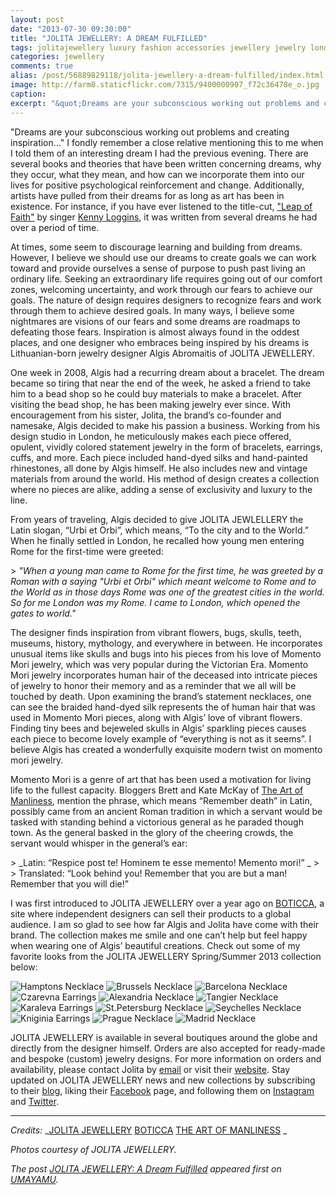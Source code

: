 ```yaml
---
layout: post
date: "2013-07-30 09:30:00"
title: "JOLITA JEWELLERY: A DREAM FULFILLED"
tags: jolitajewellery luxury fashion accessories jewellery jewelry london england lithuania artisan craftsmanship heritage tradition culture
categories: jewellery
comments: true
alias: /post/56889829118/jolita-jewellery-a-dream-fulfilled/index.html
image: http://farm8.staticflickr.com/7315/9400000907_f72c36478e_o.jpg
caption:
excerpt: "&quot;Dreams are your subconscious working out problems and creating inspiration…&quot; I fondly remember a close relative mentioning this to me when I told them of an interesting dream I had the previous evening. There are several books and theories that have been written concerning dreams, why they occur, what they mean, and how can we incorporate them into our lives for positive psychological reinforcement and change. Additionally, artists have pulled from their dreams for as long as art has been in existence."
---
```

"Dreams are your subconscious working out problems and creating inspiration…" I fondly remember a close relative mentioning this to me when I told them of an interesting dream I had the previous evening. There are several books and theories that have been written concerning dreams, why they occur, what they mean, and how can we incorporate them into our lives for positive psychological reinforcement and change. Additionally, artists have pulled from their dreams for as long as art has been in existence. For instance, if you have ever listened to the title-cut, ["Leap of Faith"][2] by singer [Kenny Loggins][3], it was written from several dreams he had over a period of time.

At times, some seem to discourage learning and building from dreams. However, I believe we should use our dreams to create goals we can work toward and provide ourselves a sense of purpose to push past living an ordinary life. Seeking an extraordinary life requires going out of our comfort zones, welcoming uncertainty, and work through our fears to achieve our goals. The nature of design requires designers to recognize fears and work through them to achieve desired goals. In many ways, I believe some nightmares are visions of our fears and some dreams are roadmaps to defeating those fears. Inspiration is almost always found in the oddest places, and one designer who embraces being inspired by his dreams is Lithuanian-born jewelry designer Algis Abromaitis of JOLITA JEWELLERY.

One week in 2008, Algis had a recurring dream about a bracelet. The dream became so tiring that near the end of the week, he asked a friend to take him to a bead shop so he could buy materials to make a bracelet. After visiting the bead shop, he has been making jewelry ever since. With encouragement from his sister, Jolita, the brand’s co-founder and namesake, Algis decided to make his passion a business. Working from his design studio in London, he meticulously makes each piece offered, opulent, vividly colored statement jewelry in the form of bracelets, earrings, cuffs, and more. Each piece included hand-dyed silks and hand-painted rhinestones, all done by Algis himself. He also includes new and vintage materials from around the world. His method of design creates a collection where no pieces are alike, adding a sense of exclusivity and luxury to the line.

From years of traveling, Algis decided to give JOLITA JEWLELLERY the Latin slogan, “Urbi et Orbi”, which means, “To the city and to the World.” When he finally settled in London, he recalled how young men entering Rome for the first-time were greeted:

&gt; _"When a young man came to Rome for the first time, he was greeted by a Roman with a saying "Urbi et Orbi" which meant welcome to Rome and to the World as in those days Rome was one of the greatest cities in the world. So for me London was my Rome. I came to London, which opened the gates to world."_

The designer finds inspiration from vibrant flowers, bugs, skulls, teeth, museums, history, mythology, and everywhere in between. He incorporates unusual items like skulls and bugs into his pieces from his love of Momento Mori jewelry, which was very popular during the Victorian Era. Momento Mori jewelry incorporates human hair of the deceased into intricate pieces of jewelry to honor their memory and as a reminder that we all will be touched by death. Upon examining the brand’s statement necklaces, one can see the braided hand-dyed silk represents the of human hair that was used in Momento Mori pieces, along with Algis’ love of vibrant flowers. Finding tiny bees and bejeweled skulls in Algis’ sparkling pieces causes each piece to become lovely example of “everything is not as it seems”. I believe Algis has created a wonderfully exquisite modern twist on momento mori jewelry.

Momento Mori is a genre of art that has been used a motivation for living life to the fullest capacity. Bloggers Brett and Kate McKay of [The Art of Manliness][4], mention the phrase, which means “Remember death” in Latin, possibly came from an ancient Roman tradition in which a servant would be tasked with standing behind a victorious general as he paraded though town. As the general basked in the glory of the cheering crowds, the servant would whisper in the general’s ear:

&gt; _Latin: “Respice post te! Hominem te esse memento! Memento mori!” _
&gt;
&gt; Translated: “Look behind you! Remember that you are but a man! Remember that you will die!”

I was first introduced to JOLITA JEWELLERY over a year ago on [BOTICCA][5], a site where independent designers can sell their products to a global audience. I am so glad to see how far Algis and Jolita have come with their brand. The collection makes me smile and one can’t help but feel happy when wearing one of Algis’ beautiful creations. Check out some of my favorite looks from the JOLITA JEWELLERY Spring/Summer 2013 collection below:

![Hamptons Necklace][6] ![Brussels Necklace][7] ![Barcelona Necklace][8] ![Czarevna Earrings][9] ![Alexandria Necklace][10] ![Tangier Necklace][11] ![Karaleva Earrings][12] ![St.Petersburg Necklace][13] ![Seychelles Necklace][14] ![Kniginia Earrings][15] ![Prague Necklace][16] ![Madrid Necklace][17]

JOLITA JEWELLERY is available in several boutiques around the globe and directly from the designer himself. Orders are also accepted for ready-made and bespoke (custom) jewelry designs. For more information on orders and availability, please contact Jolita by [email][18] or visit their [website][19]. Stay updated on JOLITA JEWELLERY news and new collections by subscribing to their [blog][20], liking their [Facebook][21] page, and following them on [Instagram][22] and [Twitter][23].

* * *

_Credits:_
_[JOLITA JEWELLERY][24]
[BOTICCA][25]
[THE ART OF MANLINESS][26] _

_Photos courtesy of JOLITA JEWELLERY._

_The post [JOLITA JEWELLERY: A Dream Fulfilled][27] appeared first on [UMAYAMU][28]._

   [1]: {{page.image}}
   [2]: http://youtu.be/NEH6nLcQam0 (Leap of Faith on YouTube)
   [3]: http://www.kennyloggins.com/ (Kenny Loggins - Official Website)
   [4]: http://www.artofmanliness.com/2012/10/29/memento-mori-art/ (Momento Mori: Art to Help You Meditate on Death and Become a Better Man)
   [5]: https://boticca.com/jolitajewellery/ (BOTICCA)
   [6]: http://farm3.staticflickr.com/2850/9399989133_5696fe97b0_o.jpg
   [7]: http://farm3.staticflickr.com/2887/9399997069_191020546f_o.jpg
   [8]: http://farm3.staticflickr.com/2846/9402751326_4aaf72d5b9_o.jpg
   [9]: http://farm6.staticflickr.com/5443/9399990073_71bc8fa627_o.jpg
   [10]: http://farm3.staticflickr.com/2840/9402758154_4fddc3e028_o.jpg
   [11]: http://farm8.staticflickr.com/7422/9402759050_54d9638524_o.jpg
   [12]: http://farm8.staticflickr.com/7340/9400000053_40d1729e8b_o.jpg
   [13]: http://farm8.staticflickr.com/7316/9399992157_ed62d2592c_o.jpg
   [14]: http://farm6.staticflickr.com/5505/9402753232_562ea5a7ce_o.jpg
   [15]: http://farm6.staticflickr.com/5492/9402756058_2f5cb540e9_o.jpg
   [16]: http://farm4.staticflickr.com/3812/9402754356_3e8c08e5c6_o.jpg
   [17]: http://farm4.staticflickr.com/3747/9402755284_b4f55a8e26_o.jpg
   [18]: mailto:Jolita@jolitajewellery.com?subject=Hello%20JOLITA!&amp;body=I%20saw%20your%20feature%20on%20UMAYAMU%20and%20want%20more%20information%20about%20the%20JOLITA%20JEWELLERY%20collection.
   [19]: http://www.jolitajewellery.com/ (JOLITA JEWELLERY)
   [20]: http://www.jolitajewellery.wordpress.com (JOLITA JEWELLERY Blog)
   [21]: https://www.facebook.com/jolitajewellery (JOLITAJEWELLERY)
   [22]: https://instagram.com/jolitajewellery (@JOLITAJEWELLERY)
   [23]: https://twitter.com/JolitaJewellery (@JOLITAJEWELLERY)
   [24]: http://www.jolitajewellery.com (JOLITA JEWELLERY)
   [25]: http://www.boticca.com/ (BOTICCA)
   [26]: http://www.artofmanliness.com/ (THE ART OF MANLINESS)
   [27]: http://www.umayamu.com/post/56889829118/jolita-jewellery-a-dream-fulfilled (JOLITA JEWELLERY: A Dream Fulfilled)
   [28]: http://www.umayamu.com (UMAYAMU)
